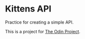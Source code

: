 # Kittens API

Practice for creating a simple API.

This is a project for [The Odin Project](https://www.theodinproject.com).
